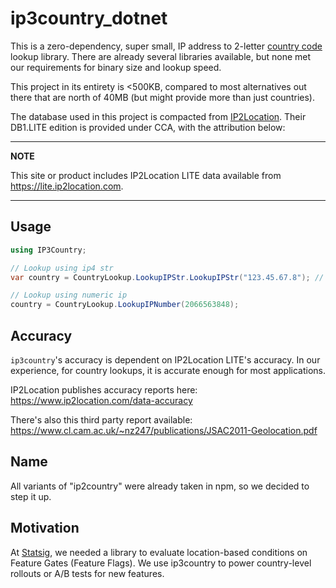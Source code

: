 # ip3country_dotnet

This is a zero-dependency, super small, IP address to 2-letter [country code](https://en.wikipedia.org/wiki/ISO_3166-1_alpha-2) lookup library. There are already several libraries available, but none met our requirements for binary size and lookup speed.

This project in its entirety is <500KB, compared to most alternatives out there that are north of 40MB (but might provide more than just countries).

The database used in this project is compacted from [IP2Location](https://lite.ip2location.com/database/ip-country). Their DB1.LITE edition is provided under CCA, with the attribution below:

---

**NOTE**

This site or product includes IP2Location LITE data available from <a href="https://lite.ip2location.com">https://lite.ip2location.com</a>.

---

## Usage


```cs
using IP3Country;

// Lookup using ip4 str
var country = CountryLookup.LookupIPStr.LookupIPStr("123.45.67.8"); // 'KR'.

// Lookup using numeric ip
country = CountryLookup.LookupIPNumber(2066563848);
```

## Accuracy

`ip3country`'s accuracy is dependent on IP2Location LITE's accuracy. In our experience, for country lookups, it is accurate enough for most applications.

IP2Location publishes accuracy reports here: https://www.ip2location.com/data-accuracy

There's also this third party report available: https://www.cl.cam.ac.uk/~nz247/publications/JSAC2011-Geolocation.pdf

## Name

All variants of "ip2country" were already taken in npm, so we decided to step it up.

## Motivation

At [Statsig](https://www.statsig.com), we needed a library to evaluate location-based conditions on Feature Gates (Feature Flags).  We use ip3country to power country-level rollouts or A/B tests for new features.
